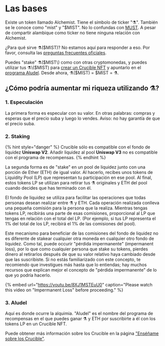# Las bases

Existe un token llamado Alchemist. Tiene el símbolo de ticker "⚗️". También se le conoce como "mist" y "$MIST". No lo confundas con [MUST](https://www.coingecko.com/en/coins/must). A pesar de compartir alambique como ticker no tiene ninguna relación con Alchemist.

¿Para qué sirve ⚗️\($MIST\)? No estamos aquí para responder a eso. Por favor, consulta las [preguntas frecuentes oficiales](https://app.gitbook.com/@alchemist-docs/s/mist/~/drafts/-M_QLkkM0Xn_w82Zeivz/v/spanish/faq).

Puedes "stake" ⚗️\($MIST\) como con otras cryptomonedas, y puedes utilizar tus ⚗️\($MIST\) para [crear un Crucible NFT](https://app.gitbook.com/@alchemist-docs/s/mist/~/drafts/-M_QLkkM0Xn_w82Zeivz/v/spanish/crucible/teach-me-about-crucibles) y apuntarlo en el [programa Aludel](https://app.gitbook.com/@alchemist-docs/s/mist/~/drafts/-M_QLkkM0Xn_w82Zeivz/v/spanish/the-basic-outline#3-aludel). Desde ahora, ⚗️\($MIST\) = $MIST = ⚗️.

## ¿Cómo podría aumentar mi riqueza utilizando ⚗️?

### 1. Especulación

La primera forma es especular con su valor. En otras palabras: compras y esperas que el precio suba y luego lo vendes. Aviso: no hay garantía de que el precio suba.

### 2. Staking

{% hint style="danger" %}
Crucible sólo es compatible con el fondo de liquidez **Uniswap V2**. Añadir liquidez al pool **Uniswap V3** no es compatible con el programa de recompensas.
{% endhint %}

La segunda forma es de "stake" en un pool de liquidez junto con una porción de Ether \(ETH\) de igual valor. Al hacerlo, recibes unos tokens de Liquidity Pool \(LP\) que representan tu participación en ese pool. Al final, estos tokens LP se utilizan para retirar tus ⚗️ originales y ETH del pool cuando decides que has terminado con él.

El fondo de liquidez se utiliza para facilitar las operaciones que todas personas desean realizar entre ⚗️ y ETH. Cada operación realizada conlleva una pequeña comisión para la persona que la realiza. Mientras tengas tokens LP, recibirás una parte de esas comisiones, proporcional al LP que tengas en relación con el total del LP. \(Por ejemplo, si tus LP representa el 1% del total de los LP, recibirá el 1% de las comisiones del pool\).

Este mecanismo para beneficiar de las comisiones del fondo de liquidez no es diferente de stakear cualquier otra moneda en cualquier otro fondo de liquidez. Como tal, puede occurir "pérdida impermanente" \(impermanent loss\), por lo que como cualquier persona que stake su tokens, pierdes dinero al retirarlos después de que su valor relativo haya cambiado desde que las suscribiste. Si no estás familiarizado con este concepto, te recomiendo que investigues más hasta que lo entiendas; hay muchos recursos que explican mejor el concepto de "pérdida impermanente" de lo que yo podría hacerlo.

{% embed url="https://youtu.be/8XJ1MSTEuU0" caption="Please watch this video on \"Impermanent Loss\" before proceeding." %}

### 3. Aludel

Aquí es donde ocurre la alquimia. "Aludel" es el nombre del programa de recompensas en el que puedes ganar ⚗️ y ETH por suscribirte a él con los tokens LP en un Crucible NFT.

Puede obtener más información sobre los Crucible en la página ["Enséñame sobre los Crucible"](https://app.gitbook.com/@alchemist-docs/s/mist/~/drafts/-M_QLkkM0Xn_w82Zeivz/v/spanish/crucible/teach-me-about-crucibles).

